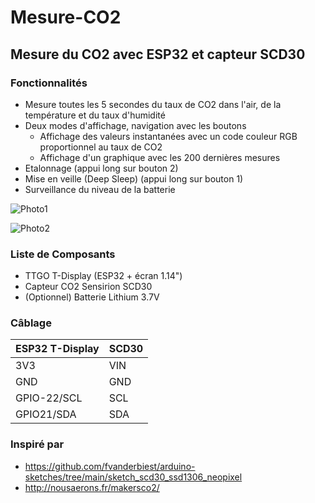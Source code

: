 # Mesure-CO2

## Mesure du CO2 avec ESP32 et capteur SCD30

### Fonctionnalités
- Mesure toutes les 5 secondes du taux de CO2 dans l'air, de la température et du taux d'humidité
- Deux modes d'affichage, navigation avec les boutons
  - Affichage des valeurs instantanées avec un code couleur RGB proportionnel au taux de CO2
  - Affichage d'un graphique avec les 200 dernières mesures
- Etalonnage (appui long sur bouton 2)
- Mise en veille (Deep Sleep) (appui long sur bouton 1)
- Surveillance du niveau de la batterie

![Photo1](https://github.com/Loutre-LNO/Mesure-CO2/blob/main/Photos/photo1.jpg)

![Photo2](https://github.com/Loutre-LNO/Mesure-CO2/blob/main/Photos/photo2.jpg)


### Liste de Composants
- TTGO T-Display (ESP32 + écran 1.14")
- Capteur CO2 Sensirion SCD30
- (Optionnel) Batterie Lithium 3.7V

### Câblage
|ESP32 T-Display|SCD30|
|-----|-----|
|3V3|VIN|
|GND|GND|
|GPIO-22/SCL|SCL|
|GPIO21/SDA|SDA|



### Inspiré par
- https://github.com/fvanderbiest/arduino-sketches/tree/main/sketch_scd30_ssd1306_neopixel
- http://nousaerons.fr/makersco2/

